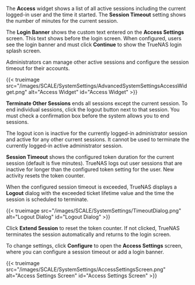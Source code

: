 &NewLine;

The **Access** widget shows a list of all active sessions including the current logged-in user and the time it started.
The **Session Timeout** setting shows the number of minutes for the current session.

The **Login Banner** shows the custom text entered on the **Access Settings** screen. This text shows before the login screen.
When configured, users see the login banner and must click **Continue** to show the TrueNAS login splash screen.

Administrators can manage other active sessions and configure the session timeout for their accounts.

{{< trueimage src="/images/SCALE/SystemSettings/AdvancedSystemSettingsAccessWidget.png" alt="Access Widget" id="Access Widget" >}}

**Terminate Other Sessions** ends all sessions except the current session.
To end individual sessions, click the logout <span class="iconify" data-icon="bi:box-arrow-in-right"></span> button next to that session.
You must check a confirmation box before the system allows you to end sessions.

The logout icon is inactive for the currently logged-in administrator session and active for any other current sessions.
It cannot be used to terminate the currently logged-in active administrator session.

**Session Timeout** shows the configured token duration for the current session (default is five minutes).
TrueNAS logs out user sessions that are inactive for longer than the configured token setting for the user.
New activity resets the token counter.

When the configured session timeout is exceeded, TrueNAS displays a **Logout** dialog with the exceeded ticket lifetime value and the time the session is scheduled to terminate.

{{< trueimage src="/images/SCALE/SystemSettings/TimeoutDialog.png" alt="Logout Dialog" id="Logout Dialog" >}}

Click **Extend Session** to reset the token counter.
If not clicked, TrueNAS terminates the session automatically and returns to the login screen.

To change settings, click **Configure** to open the **Access Settings** screen, where you can configure a session timeout or add a login banner.

{{< trueimage src="/images/SCALE/SystemSettings/AccessSettingsScreen.png" alt="Access Settings Screen" id="Access Settings Screen" >}}
